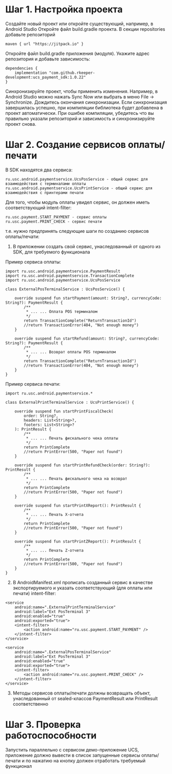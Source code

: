 # Шаг 1. Настройка проекта
Создайте новый проект или откройте существующий, например, в Android Studio
Откройте файл build.gradle проекта. В секции repositories добавьте репозиторий 
```
maven { url "https://jitpack.io" }
```
Откройте файл build.gradle приложения (модуля). Укажите адрес репозитория и добавьте зависимость:

```
dependencies {    
    implementation "com.github.rkeeper-development:ucs_payment_sdk:1.0.22"
}
```

Синхронизируйте проект, чтобы применить изменения. Например, в Android Studio можно нажать Sync Now или выбрать в меню File → Synchronize. Дождитесь окончания синхронизации.
Если синхронизация завершилась успешно, при компиляции библиотека будет добавлена в проект автоматически. При ошибке компиляции, убедитесь что вы правильно указали репозиторий и зависимость и синхронизируйте проект снова.



# Шаг 2. Создание сервисов оплаты/печати
В SDK находятся два сервиса:
```
ru.usc.android.paymentservice.UcsPosService - общий сервис для взаимодействия с терминалами оплаты
ru.usc.android.paymentservice.UcsPrintService - общий сервис для взаимодействия с принтерами печати
```

Для того, чтобы модуль оплаты увидел сервис, он должен иметь соответствующий intent-filter:
```
ru.usc.payment.START_PAYMENT - сервис оплаты
ru.usc.payment.PRINT_CHECK - сервис печати
```

т.е. нужно предпринять следующие шаги по созданию сервисов оплаты/печати:

1. В приложении создать свой сервис, унаследованный от одного из SDK, для требуемого функционала

Пример сервиса оплаты:
```
import ru.usc.android.paymentservice.PaymentResult
import ru.usc.android.paymentservice.TransactionComplete
import ru.usc.android.paymentservice.UcsPosService

class ExternalPosTerminalService : UcsPosService() {

    override suspend fun startPayment(amount: String?, currencyCode: String?): PaymentResult {
        /**
         * ... ... Оплата POS терминалом
         */
        return TransactionComplete("ReturnTransactionId")
        //return TransactionError(404, "Not enough money")
    }

    override suspend fun startRefund(amount: String?, currencyCode: String?): PaymentResult {
        /**
         * ... ... Возврат оплаты POS терминалом
         */
        return TransactionComplete("ReturnTransactionId")
        //return TransactionError(404, "Not enough money")
    }
}
```

Пример сервиса печати:
```
import ru.usc.android.paymentservice.*

class ExternalPrintTerminalService : UcsPrintService() {

    override suspend fun startPrintFiscalCheck(
        order: String?,
        headers: List<String>?,
        footers: List<String>?
    ): PrintResult {
        /**
         * ... ... Печать фискального чека оплаты
         */
        return PrintComplete
        //return PrintError(500, "Paper not found")
    }

    override suspend fun startPrintRefundCheck(order: String?): PrintResult {
        /**
         * ... ... Печать фискального чека на возврат
         */
        return PrintComplete
        //return PrintError(500, "Paper not found")
    }

    override suspend fun startPrintXReport(): PrintResult {
        /**
         * ... ... Печать X-отчета
         */
        return PrintComplete
        //return PrintError(500, "Paper not found")
    }

    override suspend fun startPrintZReport(): PrintResult {
        /**
         * ... ... Печать Z-отчета
         */
        return PrintComplete
        //return PrintError(500, "Paper not found")
    }
}
```

2. В AndroidManifest.xml прописать созданный сервис в качестве экспортируемого и указать соответствующий (для оплаты или печати) intent-filter:
```
<service
    android:name=".ExternalPrintTerminalService"
    android:label="Ext PosTerminal 3"
    android:enabled="true"
    android:exported="true">
    <intent-filter>
        <action android:name="ru.usc.payment.START_PAYMENT" />
    </intent-filter>
</service>

<service
    android:name=".ExternalPosTerminalService"
    android:label="Ext PosTerminal 3"
    android:enabled="true"
    android:exported="true">
    <intent-filter>
        <action android:name="ru.usc.payment.PRINT_CHECK" />
    </intent-filter>
</service>
```

3. Методы сервисов оплаты/печати должны возвращать объект, унаследованный от sealed-классов PaymentResult или PrintResult соответственно



# Шаг 3. Проверка работоспособности

Запустить параллельно с сервисом демо-приложение UCS, приложение должно вывести в список запущенные сервисы оплаты/печати и по нажатию на кнопку должен отработать требуемый функционал 
